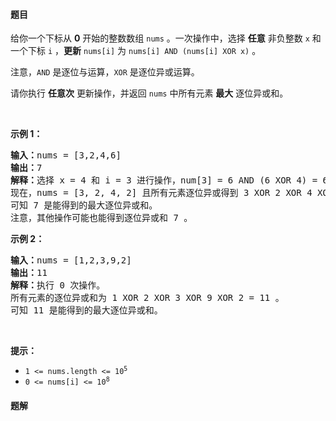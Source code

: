 #### 题目
<p>给你一个下标从 <strong>0</strong>&nbsp;开始的整数数组&nbsp;<code>nums</code>&nbsp;。一次操作中，选择 <strong>任意</strong>&nbsp;非负整数&nbsp;<code>x</code>&nbsp;和一个下标&nbsp;<code>i</code>&nbsp;，<strong>更新</strong>&nbsp;<code>nums[i]</code>&nbsp;为&nbsp;<code>nums[i] AND (nums[i] XOR x)</code>&nbsp;。</p>

<p>注意，<code>AND</code>&nbsp;是逐位与运算，<code>XOR</code>&nbsp;是逐位异或运算。</p>

<p>请你执行 <strong>任意次</strong>&nbsp;更新操作，并返回&nbsp;<code>nums</code>&nbsp;中所有元素&nbsp;<strong>最大</strong>&nbsp;逐位异或和。</p>

<p>&nbsp;</p>

<p><strong>示例 1：</strong></p>

<pre><b>输入：</b>nums = [3,2,4,6]
<b>输出：</b>7
<b>解释：</b>选择 x = 4 和 i = 3 进行操作，num[3] = 6 AND (6 XOR 4) = 6 AND 2 = 2 。
现在，nums = [3, 2, 4, 2] 且所有元素逐位异或得到 3 XOR 2 XOR 4 XOR 2 = 7 。
可知 7 是能得到的最大逐位异或和。
注意，其他操作可能也能得到逐位异或和 7 。</pre>

<p><strong>示例 2：</strong></p>

<pre><b>输入：</b>nums = [1,2,3,9,2]
<b>输出：</b>11
<b>解释：</b>执行 0 次操作。
所有元素的逐位异或和为 1 XOR 2 XOR 3 XOR 9 XOR 2 = 11 。
可知 11 是能得到的最大逐位异或和。</pre>

<p>&nbsp;</p>

<p><strong>提示：</strong></p>

<ul>
	<li><code>1 &lt;= nums.length &lt;= 10<sup>5</sup></code></li>
	<li><code>0 &lt;= nums[i] &lt;= 10<sup>8</sup></code></li>
</ul>


 #### 题解